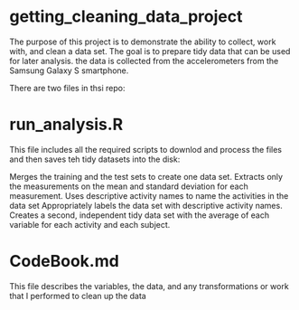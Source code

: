 getting_cleaning_data_project
=============================

The purpose of this project is to demonstrate the ability to collect, work with, and clean a data set. The goal is to prepare tidy data that can be used for later analysis. the data is collected from the accelerometers from the Samsung Galaxy S smartphone.

There are two files in thsi repo:


run_analysis.R
=============================
This file includes all the required scripts to downlod and process the files and then saves teh tidy datasets into the disk:

Merges the training and the test sets to create one data set.
Extracts only the measurements on the mean and standard deviation for each measurement.
Uses descriptive activity names to name the activities in the data set
Appropriately labels the data set with descriptive activity names.
Creates a second, independent tidy data set with the average of each variable for each activity and each subject.


CodeBook.md
=============================
This file describes the variables, the data, and any transformations or work that I performed to clean up the data
